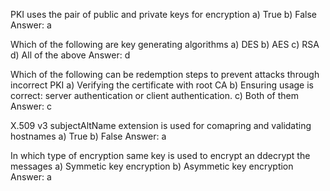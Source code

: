 PKI uses the pair of public and private keys for encryption
a) True
b) False
Answer: a

Which of the following are key generating algorithms
a) DES
b) AES
c) RSA
d) All of the above
Answer: d

Which of the following can be redemption steps to prevent attacks through incorrect PKI
a) Verifying the certificate with root CA
b) Ensuring usage is correct: server authentication or client authentication.
c) Both of them
Answer: c

X.509 v3 subjectAltName extension is used for comapring and validating hostnames
a) True
b) False
Answer: a

In which type of encryption same key is used to encrypt an ddecrypt the messages
a) Symmetic key encryption
b) Asymmetic key encryption
Answer: a
